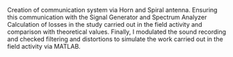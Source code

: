Creation of communication system via Horn and Spiral antenna. Ensuring this communication with the Signal Generator and Spectrum Analyzer
Calculation of losses in the study carried out in the field activity and comparison with theoretical values.
Finally, I modulated the sound recording and checked filtering and distortions to simulate the work carried out in the field activity via MATLAB.

